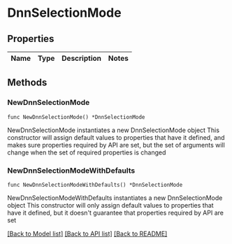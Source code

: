 # DnnSelectionMode

## Properties

Name | Type | Description | Notes
------------ | ------------- | ------------- | -------------

## Methods

### NewDnnSelectionMode

`func NewDnnSelectionMode() *DnnSelectionMode`

NewDnnSelectionMode instantiates a new DnnSelectionMode object
This constructor will assign default values to properties that have it defined,
and makes sure properties required by API are set, but the set of arguments
will change when the set of required properties is changed

### NewDnnSelectionModeWithDefaults

`func NewDnnSelectionModeWithDefaults() *DnnSelectionMode`

NewDnnSelectionModeWithDefaults instantiates a new DnnSelectionMode object
This constructor will only assign default values to properties that have it defined,
but it doesn't guarantee that properties required by API are set


[[Back to Model list]](../README.md#documentation-for-models) [[Back to API list]](../README.md#documentation-for-api-endpoints) [[Back to README]](../README.md)


